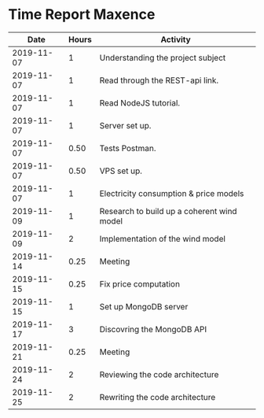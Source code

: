# Time Report Maxence

| Date  |      Hours    | Activity                                      |
| ----------- | ------- |------------------------------------------------
| 2019-11-07  | 1       | Understanding the project subject             |
| 2019-11-07  | 1       | Read through the REST-api link.               |
| 2019-11-07  | 1       | Read NodeJS tutorial.                         |
| 2019-11-07  | 1       | Server set up.                                |
| 2019-11-07  | 0.50    | Tests Postman.                                |
| 2019-11-07  | 0.50    | VPS set up.                                   |
| 2019-11-07  | 1       | Electricity consumption & price models        |
| 2019-11-09  | 1       | Research to build up a coherent wind model    |
| 2019-11-09  | 2       | Implementation of the wind model              |
| 2019-11-14  | 0.25    | Meeting                                       |
| 2019-11-15  | 0.25    | Fix price computation                         |
| 2019-11-15  | 1       | Set up MongoDB server                         |
| 2019-11-17  | 3       | Discovring the MongoDB API                    |
| 2019-11-21  | 0.25    | Meeting                                       |
| 2019-11-24  | 2       | Reviewing the code architecture               |
| 2019-11-25  | 2       | Rewriting the code architecture               |